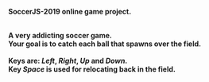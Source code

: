 <b>SoccerJS-2019<b> online game project. <br><br><b>

A very addicting soccer game.<br>
Your goal is to catch each ball that spawns over the field. <br><br>
Keys are: <i>Left</i>, <i>Right</i>, <i>Up</i> and <i>Down</i>.<br>
Key <i>Space</i> is used for relocating back in the field.
